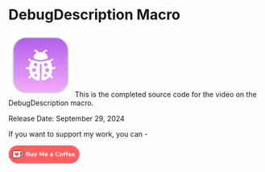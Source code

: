 # DebugDescription Macro

![mac128](Images/mac128.png) This is the completed source code  for the video on the DebugDescription macro.



Release Date: September 29, 2024

If you want to support my work, you can - </br>

<a href='https://ko-fi.com/Z8Z22WRVG' target='_blank'><img height='36' style='border:0px;height:36px;' src='Images/kofi3.png' border='0' alt='Buy Me a Coffee at ko-fi.com' /></a>

